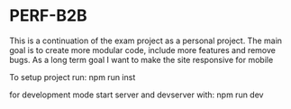 # PERF-B2B
This is a continuation of the exam project as a personal project. The main goal is to create more modular code, include more features and remove bugs. As a long term goal I want to make the site responsive for mobile

To setup project run:
npm run inst

for development mode start server and devserver with:
npm run dev 

